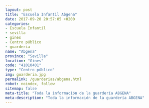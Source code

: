 ```yaml
---
layout: post
title: "Escuela Infantil Abgena"
date: 2017-09-20 20:57:05 +0200
categories:
- Escuela Infantil
- sevilla
- gines
- Centro público
- guarderia
name: "Abgena"
province: "Sevilla"
location: "Gines"
code: "41010401"
type: "Centro público"
img: guarderia.jpg
permalink: /guarderias/abgena.html
robot: noindex, follow
sitemap: false
meta-title: "Toda la información de la guardería ABGENA"
meta-description: "Toda la información de la guardería ABGENA"
---
```

